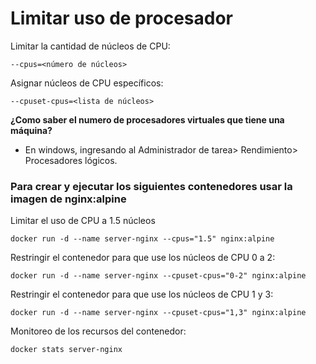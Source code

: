 # Limitar uso de procesador
Limitar la cantidad de núcleos de CPU:
```
--cpus=<número de núcleos>
```

Asignar núcleos de CPU específicos:
```
--cpuset-cpus=<lista de núcleos>
```

**¿Como saber el numero de procesadores virtuales que tiene una máquina?**

- En windows, ingresando al Administrador de tarea> Rendimiento> Procesadores lógicos.

### Para crear y ejecutar los siguientes contenedores usar la imagen de nginx:alpine

Limitar el uso de CPU a 1.5 núcleos
```
docker run -d --name server-nginx --cpus="1.5" nginx:alpine

```

Restringir el contenedor para que use los núcleos de CPU 0 a 2:
```
docker run -d --name server-nginx --cpuset-cpus="0-2" nginx:alpine

```

Restringir el contenedor para que use los núcleos de CPU 1 y 3:
```
docker run -d --name server-nginx --cpuset-cpus="1,3" nginx:alpine

```
Monitoreo de los recursos del contenedor:
```
docker stats server-nginx
```